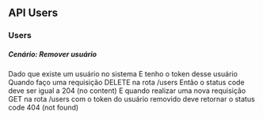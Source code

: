 ## API Users

### Users

##### Cenário: Remover usuário

Dado que existe um usuário no sistema
E tenho o token desse usuário
Quando faço uma requisição DELETE na rota /users
Então o status code deve ser igual a 204 (no content)
E quando realizar uma nova requisição GET na rota /users com o token do usuário removido deve retornar o status code 404 (not found)
